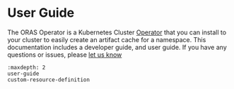 # User Guide

The ORAS Operator is a Kubernetes Cluster [Operator](https://kubernetes.io/docs/concepts/extend-kubernetes/operator/) that you can install to your cluster to easily create
an artifact cache for a namespace.
This documentation includes a developer guide, and user guide. If you have any questions or issues, please [let us know](https://github.com/converged-computing/oras-operator/issues)

```{toctree}
:maxdepth: 2
user-guide
custom-resource-definition
```
